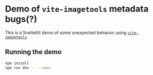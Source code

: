 # Demo of `vite-imagetools` metadata bugs(?)

This is a SvelteKit demo of some unexpected behavior using [`vite-imagetools`](https://github.com/JonasKruckenberg/imagetools)

## Running the demo

```bash
npm install
npm run dev -- --open
```
